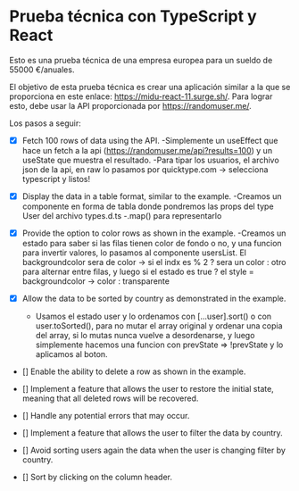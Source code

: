 # Prueba técnica con TypeScript y React

Esto es una prueba técnica de una empresa europea para un sueldo de 55000 €/anuales.

El objetivo de esta prueba técnica es crear una aplicación similar a la que se proporciona en este enlace: https://midu-react-11.surge.sh/. Para lograr esto, debe usar la API proporcionada por https://randomuser.me/.

Los pasos a seguir:

- [x] Fetch 100 rows of data using the API.
    -Simplemente un useEffect que hace un fetch a la api (https://randomuser.me/api?results=100) y un useState que muestra el resultado.
    -Para tipar los usuarios, el archivo json de la api, en raw lo pasamos por quicktype.com -> selecciona typescript y listos!

- [x] Display the data in a table format, similar to the example.
    -Creamos un componente en forma de tabla donde pondremos las props del type User del archivo types.d.ts
    -.map() para representarlo

- [x] Provide the option to color rows as shown in the example.
    -Creamos un estado para saber si las filas tienen color de fondo o no, y una funcion para invertir valores, lo pasamos al componente usersList. El backgroundcolor sera de color -> si el indx es % 2 ? sera un color : otro para alternar entre filas, y luego si el estado es true ? el style = backgroundcolor -> color : transparente

- [x] Allow the data to be sorted by country as demonstrated in the example.
    - Usamos el estado user y lo ordenamos con [...user].sort() o con user.toSorted(), para no mutar el array original y ordenar una copia del array, si lo mutas nunca vuelve a desordenarse, y luego simplemente hacemos una funcion con prevState => !prevState y lo aplicamos al boton.

- [] Enable the ability to delete a row as shown in the example.

- [] Implement a feature that allows the user to restore the initial state, meaning that all deleted rows will be recovered.

- [] Handle any potential errors that may occur.

- [] Implement a feature that allows the user to filter the data by country.

- [] Avoid sorting users again the data when the user is changing filter by country.

- [] Sort by clicking on the column header.
